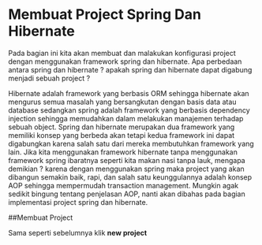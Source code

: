 # Membuat Project Spring Dan Hibernate

Pada bagian ini kita akan membuat dan malakukan konfigurasi project dengan menggunakan framework spring dan hibernate. Apa perbedaan antara spring dan hibernate ? apakah spring dan hibernate dapat digabung menjadi sebuah project ?

Hibernate adalah framework yang berbasis ORM sehingga hibernate akan mengurus semua masalah yang bersangkutan dengan basis data atau database sedangkan spring adalah framework yang berbasis dependency injection sehingga memudahkan dalam melakukan manajemen terhadap sebuah object. Spring dan hibernate merupakan dua framework yang memiliki konsep yang berbeda akan tetapi kedua framework ini dapat digabungkan karena salah satu dari mereka membutuhkan framework yang lain. Jika kita menggunakan framework hibernate tanpa menggunakan framework spring ibaratnya seperti kita makan nasi tanpa lauk, mengapa demikian ? karena dengan menggunakan spring maka project yang akan dibangun semakin baik, rapi, dan salah satu keunggulannya adalah konsep AOP sehingga mempermudah transaction management. Mungkin agak sedikit bingung tentang penjelasan AOP, nanti akan dibahas pada bagian implementasi project spring dan hibernate.

##Membuat Project

Sama seperti sebelumnya klik **new project**